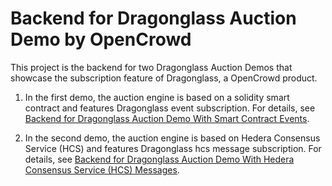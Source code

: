 # Backend for Dragonglass Auction Demo by OpenCrowd

This project is the backend for two Dragonglass Auction Demos that showcase the subscription feature of Dragonglass, a OpenCrowd product.
1. In the first demo, the auction engine is based on a solidity smart contract and features Dragonglass event subscription. For details, 
see [Backend for Dragonglass Auction Demo With Smart Contract Events](./README-contract.md).

2. In the second demo, the auction engine is based on Hedera Consensus Service (HCS) and features Dragonglass hcs 
message subscription. For details, see [Backend for Dragonglass Auction Demo With Hedera Consensus Service (HCS) Messages](./README-hcs.md).

